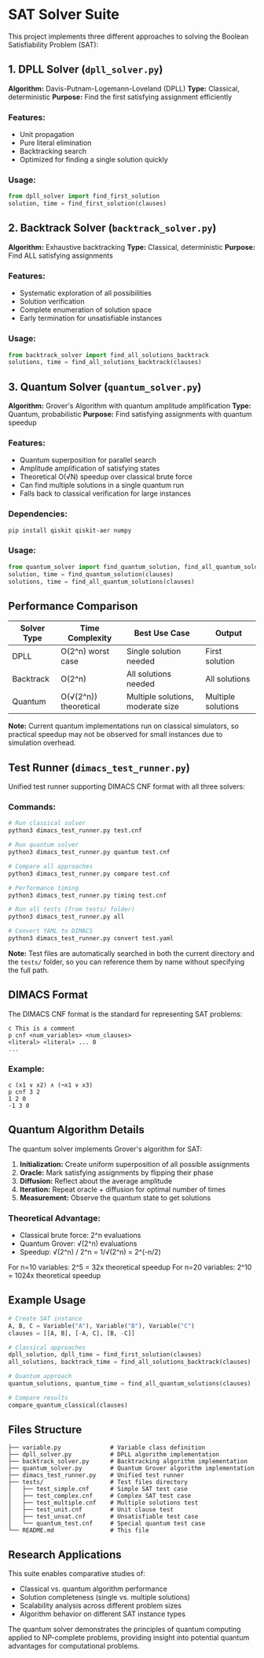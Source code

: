 # SAT Solver Suite

This project implements three different approaches to solving the Boolean Satisfiability Problem (SAT):

## 1. DPLL Solver (`dpll_solver.py`)
**Algorithm:** Davis-Putnam-Logemann-Loveland (DPLL)
**Type:** Classical, deterministic
**Purpose:** Find the first satisfying assignment efficiently

### Features:
- Unit propagation
- Pure literal elimination
- Backtracking search
- Optimized for finding a single solution quickly

### Usage:
```python
from dpll_solver import find_first_solution
solution, time = find_first_solution(clauses)
```

## 2. Backtrack Solver (`backtrack_solver.py`)
**Algorithm:** Exhaustive backtracking
**Type:** Classical, deterministic
**Purpose:** Find ALL satisfying assignments

### Features:
- Systematic exploration of all possibilities
- Solution verification
- Complete enumeration of solution space
- Early termination for unsatisfiable instances

### Usage:
```python
from backtrack_solver import find_all_solutions_backtrack
solutions, time = find_all_solutions_backtrack(clauses)
```

## 3. Quantum Solver (`quantum_solver.py`)
**Algorithm:** Grover's Algorithm with quantum amplitude amplification
**Type:** Quantum, probabilistic
**Purpose:** Find satisfying assignments with quantum speedup

### Features:
- Quantum superposition for parallel search
- Amplitude amplification of satisfying states
- Theoretical O(√N) speedup over classical brute force
- Can find multiple solutions in a single quantum run
- Falls back to classical verification for large instances

### Dependencies:
```bash
pip install qiskit qiskit-aer numpy
```

### Usage:
```python
from quantum_solver import find_quantum_solution, find_all_quantum_solutions
solution, time = find_quantum_solution(clauses)
solutions, time = find_all_quantum_solutions(clauses)
```

## Performance Comparison

| Solver Type | Time Complexity | Best Use Case | Output |
|-------------|----------------|---------------|---------|
| DPLL | O(2^n) worst case | Single solution needed | First solution |
| Backtrack | O(2^n) | All solutions needed | All solutions |
| Quantum | O(√(2^n)) theoretical | Multiple solutions, moderate size | Multiple solutions |

**Note:** Current quantum implementations run on classical simulators, so practical speedup may not be observed for small instances due to simulation overhead.

## Test Runner (`dimacs_test_runner.py`)

Unified test runner supporting DIMACS CNF format with all three solvers:

### Commands:
```bash
# Run classical solver
python3 dimacs_test_runner.py test.cnf

# Run quantum solver
python3 dimacs_test_runner.py quantum test.cnf

# Compare all approaches
python3 dimacs_test_runner.py compare test.cnf

# Performance timing
python3 dimacs_test_runner.py timing test.cnf

# Run all tests (from tests/ folder)
python3 dimacs_test_runner.py all

# Convert YAML to DIMACS
python3 dimacs_test_runner.py convert test.yaml
```

**Note:** Test files are automatically searched in both the current directory and the `tests/` folder, so you can reference them by name without specifying the full path.

## DIMACS Format

The DIMACS CNF format is the standard for representing SAT problems:

```
c This is a comment
p cnf <num_variables> <num_clauses>
<literal> <literal> ... 0
...
```

### Example:
```
c (x1 ∨ x2) ∧ (¬x1 ∨ x3)
p cnf 3 2
1 2 0
-1 3 0
```

## Quantum Algorithm Details

The quantum solver implements Grover's algorithm for SAT:

1. **Initialization:** Create uniform superposition of all possible assignments
2. **Oracle:** Mark satisfying assignments by flipping their phase
3. **Diffusion:** Reflect about the average amplitude
4. **Iteration:** Repeat oracle + diffusion for optimal number of times
5. **Measurement:** Observe the quantum state to get solutions

### Theoretical Advantage:
- Classical brute force: 2^n evaluations
- Quantum Grover: √(2^n) evaluations
- Speedup: √(2^n) / 2^n = 1/√(2^n) = 2^(-n/2)

For n=10 variables: 2^5 = 32x theoretical speedup
For n=20 variables: 2^10 = 1024x theoretical speedup

## Example Usage

```python
# Create SAT instance
A, B, C = Variable("A"), Variable("B"), Variable("C")
clauses = [[A, B], [-A, C], [B, -C]]

# Classical approaches
dpll_solution, dpll_time = find_first_solution(clauses)
all_solutions, backtrack_time = find_all_solutions_backtrack(clauses)

# Quantum approach
quantum_solutions, quantum_time = find_all_quantum_solutions(clauses)

# Compare results
compare_quantum_classical(clauses)
```

## Files Structure

```
├── variable.py              # Variable class definition
├── dpll_solver.py           # DPLL algorithm implementation
├── backtrack_solver.py      # Backtracking algorithm implementation
├── quantum_solver.py        # Quantum Grover algorithm implementation
├── dimacs_test_runner.py    # Unified test runner
├── tests/                   # Test files directory
│   ├── test_simple.cnf      # Simple SAT test case
│   ├── test_complex.cnf     # Complex SAT test case  
│   ├── test_multiple.cnf    # Multiple solutions test
│   ├── test_unit.cnf        # Unit clause test
│   ├── test_unsat.cnf       # Unsatisfiable test case
│   └── quantum_test.cnf     # Special quantum test case
└── README.md                # This file
```

## Research Applications

This suite enables comparative studies of:
- Classical vs. quantum algorithm performance
- Solution completeness (single vs. multiple solutions)
- Scalability analysis across different problem sizes
- Algorithm behavior on different SAT instance types

The quantum solver demonstrates the principles of quantum computing applied to NP-complete problems, providing insight into potential quantum advantages for computational problems.
